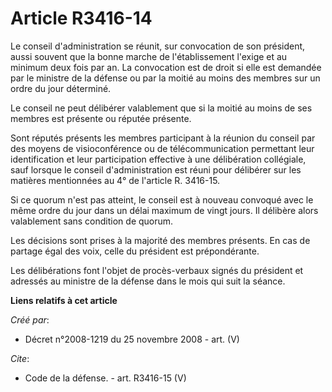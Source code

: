 # Article R3416-14

Le conseil d'administration se réunit, sur convocation de son président, aussi souvent que la bonne marche de l'établissement
l'exige et au minimum deux fois par an. La convocation est de droit si elle est demandée par le ministre de la défense ou par
la moitié au moins des membres sur un ordre du jour déterminé. 

Le conseil ne peut délibérer valablement que si la moitié au moins de ses membres est présente ou réputée présente. 

Sont réputés présents les membres participant à la réunion du conseil par des moyens de visioconférence ou de
télécommunication permettant leur identification et leur participation effective à une délibération collégiale, sauf lorsque
le conseil d'administration est réuni pour délibérer sur les matières mentionnées au 4° de l'article R. 3416-15. 

Si ce quorum n'est pas atteint, le conseil est à nouveau convoqué avec le même ordre du jour dans un délai maximum de vingt
jours. Il délibère alors valablement sans condition de quorum. 

Les décisions sont prises à la majorité des membres présents. En cas de partage égal des voix, celle du président est
prépondérante. 

Les délibérations font l'objet de procès-verbaux signés du président et adressés au ministre de la défense dans le mois qui
suit la séance.

**Liens relatifs à cet article**

_Créé par_:

  - Décret n°2008-1219 du 25 novembre 2008 - art. (V)

_Cite_:

  - Code de la défense. - art. R3416-15 (V)
